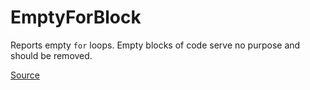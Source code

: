 # EmptyForBlock

Reports empty `for` loops. Empty blocks of code serve no purpose and should be removed.


[Source](https://arturbosch.github.io/detekt/empty-blocks.html#emptyforblock)
